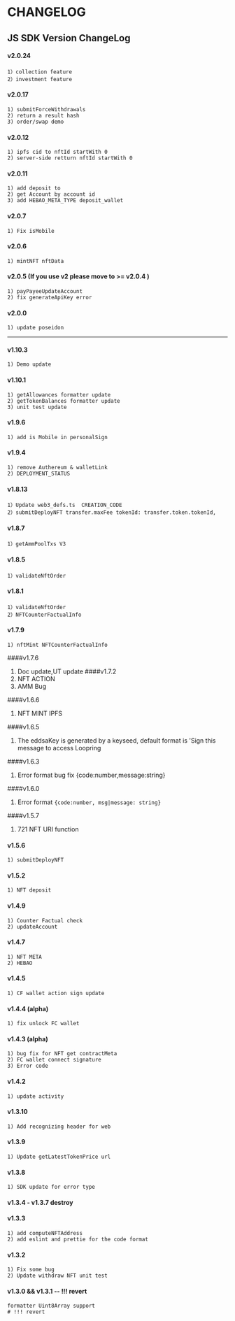 # CHANGELOG

## JS SDK Version ChangeLog

#### v2.0.24

    1）collection feature
    2）investment feature

#### v2.0.17

    1) submitForceWithdrawals
    2) return a result hash
    3) order/swap demo

#### v2.0.12

    1) ipfs cid to nftId startWith 0
    2) server-side retturn nftId startWith 0

#### v2.0.11

    1) add deposit to
    2) get Account by account id
    3) add HEBAO_META_TYPE deposit_wallet

#### v2.0.7

    1) Fix isMobile

#### v2.0.6

    1) mintNFT nftData
####  v2.0.5 (If you use v2 please move to >= v2.0.4 )

    1) payPayeeUpdateAccount
    2) fix generateApiKey error 

####  v2.0.0

    1) update poseidon

***
####  v1.10.3

    1) Demo update

####  v1.10.1

    1) getAllowances formatter update
    2) getTokenBalances formatter update
    3) unit test update

####  v1.9.6

    1) add is Mobile in personalSign
####  v1.9.4

    1) remove Authereum & walletLink
    2) DEPLOYMENT_STATUS
####  v1.8.13

    1）Update web3_defs.ts  CREATION_CODE
    2）submitDeployNFT transfer.maxFee tokenId: transfer.token.tokenId,
####  v1.8.7

    1）getAmmPoolTxs V3
####  v1.8.5

    1）validateNftOrder

####  v1.8.1

    1）validateNftOrder
    2）NFTCounterFactualInfo
#### v1.7.9

    1) nftMint NFTCounterFactualInfo

####v1.7.6
1) Doc update,UT update
####v1.7.2
1) NFT ACTION        
2) AMM Bug

####v1.6.6
1) NFT MINT IPFS

####v1.6.5
1) The eddsaKey is generated by a keyseed, default format is 'Sign this message to access Loopring

####v1.6.3
1) Error format bug fix {code:number,message:string}

####v1.6.0
1) Error format `{code:number, msg|message: string}`

####v1.5.7
1) 721 NFT URI function

#### v1.5.6

    1) submitDeployNFT

#### v1.5.2

    1) NFT deposit

#### v1.4.9

    1) Counter Factual check 
    2) updateAccount

#### v1.4.7

    1) NFT META 
    2) HEBAO
#### v1.4.5 

    1) CF wallet action sign update

#### v1.4.4 (alpha)

    1) fix unlock FC wallet
    
#### v1.4.3 (alpha)

    1) bug fix for NFT get contractMeta 
    2) FC wallet connect signature
    3) Error code 

#### v1.4.2

    1) update activity

#### v1.3.10

    1) Add recognizing header for web

#### v1.3.9

    1) Update getLatestTokenPrice url

#### v1.3.8

    1) SDK update for error type

#### v1.3.4 - v1.3.7 destroy

#### v1.3.3

    1) add computeNFTAddress
    2) add eslint and prettie for the code format

#### v1.3.2

    1) Fix some bug
    2) Update withdraw NFT unit test

#### v1.3.0 && v1.3.1 -- !!! revert

    formatter Uint8Array support
    # !!! revert
